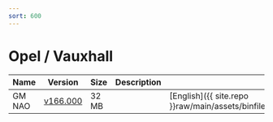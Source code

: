 ```yaml
---
sort: 600
---
```

# Opel / Vauxhall

| Name | Version | Size | Description | Languages | 
| --- | --- | --- | --- | --- | 
| GM NAO | [v166.000](tech2win_card_opel_vauxhall_v166.000_en.png) | 32 MB |  | [English]({{ site.repo }}raw/main/assets/binfiles/tech2win_card_opel_vauxhall_v166.000_en.zip) |
